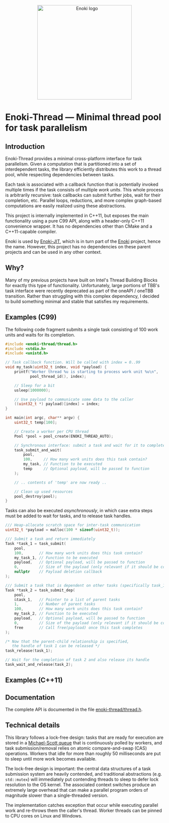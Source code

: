 <p align="center"><img src="https://github.com/mitsuba-renderer/enoki/raw/master/docs/enoki-logo.png" alt="Enoki logo" width="300"/></p>

# Enoki-Thread — Minimal thread pool for task parallelism

## Introduction

Enoki-Thread provides a minimal cross-platform interface for task parallelism.
Given a computation that is partitioned into a set of interdependent tasks, the
library efficiently distributes this work to a thread pool, while respecting
dependencies between tasks.

Each task is associated with a callback function that is potentially invoked
multiple times if the task consists of multiple *work units*. This whole
process is arbitrarily recursive: task callbacks can submit further jobs, wait
for their completion, etc. Parallel loops, reductions, and more complex
graph-based computations are easily realized using these abstractions.

This project is internally implemented in C++11, but exposes the main
functionality using a pure C99 API, along with a header-only C++11 convenience
wrapper. It has no dependencies other than CMake and a C++11-capable compiler.

Enoki is used by [Enoki-JIT](https://github.com/mitsuba-renderer/enoki-jit),
which is in turn part of the [Enoki](https://github.com/mitsuba-renderer/enoki)
project, hence the name. However, this project has no dependencies on these
parent projects and can be used in any other context.

## Why?

Many of my previous projects have built on Intel's Thread Building Blocks for
exactly this type of functionality. Unfortunately, large portions of TBB's task
interface were recently deprecated as part of the oneAPI / oneTBB transition.
Rather than struggling with this complex dependency, I decided to build
something minimal and stable that satisfies my requirements.

## Examples (C99)

The following code fragment submits a single task consisting of 100 work units
and waits for its completion.

```c
#include <enoki-thread/thread.h>
#include <stdio.h>
#include <unistd.h>

// Task callback function. Will be called with index = 0..99
void my_task(uint32_t index, void *payload) {
    printf("Worker thread %u is starting to process work unit %u\n",
           pool_thread_id(), index);

    // Sleep for a bit
    usleep(1000000);

    // Use payload to communicate some data to the caller
    ((uint32_t *) payload)[index] = index;
}

int main(int argc, char** argv) {
    uint32_t temp[100];

    // Create a worker per CPU thread
    Pool *pool = pool_create(ENOKI_THREAD_AUTO); 

    // Synchronous interface: submit a task and wait for it to complete
    task_submit_and_wait(
        pool,
        100,     // How many work units does this task contain?
        my_task, // Function to be executed 
        temp     // Optional payload, will be passed to function 
    );

    // .. contents of 'temp' are now ready .. 

    // Clean up used resources
    pool_destroy(pool);
}
```

Tasks can also be executed *asynchronously*, in which case extra steps must be
added to wait for tasks, and to release task handles.

```c
/// Heap-allocate scratch space for inter-task communication
uint32_t *payload = malloc(100 * sizeof(uint32_t));

/// Submit a task and return immediately
Task *task_1 = task_submit(
    pool,
    100,       // How many work units does this task contain?
    my_task_1, // Function to be executed 
    payload,   // Optional payload, will be passed to function 
    0,         // Size of the payload (only relevant if it should be copied)
    nullptr    // Payload deletion callback
);

/// Submit a task that is dependent on other tasks (specifically task_1)
Task *task_2 = task_submit_dep(
    pool,
    &task_1,   // Pointer to a list of parent tasks
    1,         // Number of parent tasks
    100,       // How many work units does this task contain?
    my_task_2, // Function to be executed 
    payload,   // Optional payload, will be passed to function 
    0,         // Size of the payload (only relevant if it should be copied)
    free       // Call free(payload) once this task completes
);

/* Now that the parent-child relationship is specified,
   the handle of task 1 can be released */
task_release(task_1);

// Wait for the completion of task 2 and also release its handle
task_wait_and_release(task_2);
```

## Examples (C++11)


## Documentation

The complete API is documented in the file
[enoki-thread/thread.h](https://github.com/mitsuba-renderer/enoki-thread/blob/master/include/enoki-thread/thread.h).

## Technical details

This library follows a lock-free design: tasks that are ready for execution are
stored in a [Michael-Scott
queue](https://www.cs.rochester.edu/u/scott/papers/1996_PODC_queues.pdf) that
is continuously polled by workers, and task submission/removal relies on atomic
compare-and-swap (CAS) operations. Workers that idle for more than roughly 50
milliseconds are put to sleep until more work becomes available.

The lock-free design is important: the central data structures of a task
submission system are heavily contended, and traditional abstractions (e.g.
``std::mutex``) will immediately put contending threads to sleep to defer lock
resolution to the OS kernel. The associated context switches produce an
extremely large overhead that can make a parallel program orders of magnitude
slower than a single-threaded version.

The implementation catches exception that occur while executing parallel work
and re-throws them the caller's thread. Worker threads can be pinned to CPU
cores on Linux and Windows.
